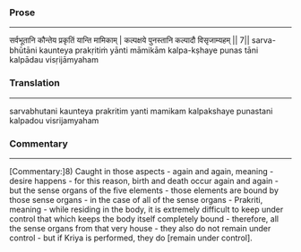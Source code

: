 ### Prose 
 --- 
सर्वभूतानि कौन्तेय प्रकृतिं यान्ति मामिकाम् |
कल्पक्षये पुनस्तानि कल्पादौ विसृजाम्यहम् || 7||
sarva-bhūtāni kaunteya prakṛitiṁ yānti māmikām
kalpa-kṣhaye punas tāni kalpādau visṛijāmyaham

### Translation 
 --- 
sarvabhutani kaunteya prakritim yanti mamikam kalpakshaye punastani kalpadou visrijamyaham

### Commentary 
 --- 
[Commentary:]8) Caught in those aspects - again and again, meaning - desire happens - for this reason, birth and death occur again and again - but the sense organs of the five elements - those elements are bound by those sense organs - in the case of all of the sense organs - Prakriti, meaning - while residing in the body, it is extremely difficult to keep under control that which keeps the body itself completely bound - therefore, all the sense organs from that very house - they also do not remain under control - but if Kriya is performed, they do [remain under control].